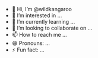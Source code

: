 - 👋 Hi, I’m @wildkangaroo
- 👀 I’m interested in ...
- 🌱 I’m currently learning ...
- 💞️ I’m looking to collaborate on ...
- 📫 How to reach me ...
- 😄 Pronouns: ...
- ⚡ Fun fact: ...

<!---
wildkangaroo/wildkangaroo is a ✨ special ✨ repository because its `README.md` (this file) appears on your GitHub profile.
You can click the Preview link to take a look at your changes.
--->
